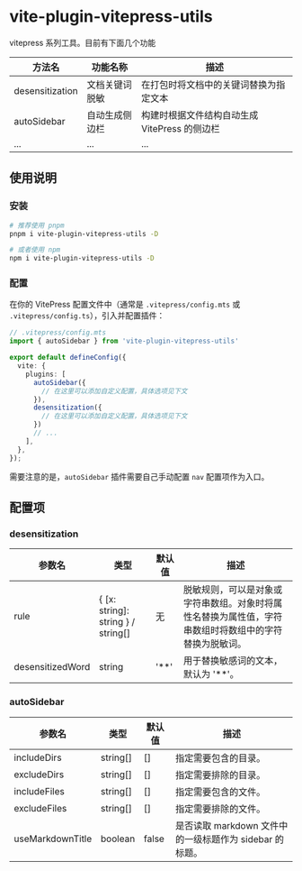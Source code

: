 # vite-plugin-vitepress-utils

vitepress 系列工具。目前有下面几个功能

方法名| 功能名称 | 描述 |
| -------- | ---- | ---- |
| desensitization | 文档关键词脱敏 | 在打包时将文档中的关键词替换为指定文本 |
|autoSidebar | 自动生成侧边栏 | 构建时根据文件结构自动生成 VitePress 的侧边栏 |
...|...|...

## 使用说明

### 安装

```sh
# 推荐使用 pnpm
pnpm i vite-plugin-vitepress-utils -D

# 或者使用 npm
npm i vite-plugin-vitepress-utils -D
```

### 配置

在你的 VitePress 配置文件中（通常是 `.vitepress/config.mts` 或 `.vitepress/config.ts`），引入并配置插件：

```ts
// .vitepress/config.mts
import { autoSidebar } from 'vite-plugin-vitepress-utils'

export default defineConfig({
  vite: {
    plugins: [
      autoSidebar({
        // 在这里可以添加自定义配置，具体选项见下文
      }),
      desensitization({
        // 在这里可以添加自定义配置，具体选项见下文
      })
      // ...
    ],
  },
});
```

需要注意的是，`autoSidebar` 插件需要自己手动配置 `nav` 配置项作为入口。

## 配置项

### desensitization

| 参数名 | 类型 | 默认值 | 描述 |
| -------- | ---- | ---- | ---- |
| rule | { [x: string]: string } / string[] | 无 | 脱敏规则，可以是对象或字符串数组。对象时将属性名替换为属性值，字符串数组时将数组中的字符替换为脱敏词。 |
| desensitizedWord | string | '**' | 用于替换敏感词的文本，默认为 '**'。 |


### autoSidebar

| 参数名 | 类型 | 默认值 | 描述 |
| -------- | ---- | ---- | ---- |
| includeDirs | string[] | [] | 指定需要包含的目录。 |
| excludeDirs | string[] | [] | 指定需要排除的目录。 |
| includeFiles | string[] | [] | 指定需要包含的文件。 |
| excludeFiles | string[] | [] | 指定需要排除的文件。 |
| useMarkdownTitle | boolean | false | 是否读取 markdown 文件中的一级标题作为 sidebar 的标题。 |




